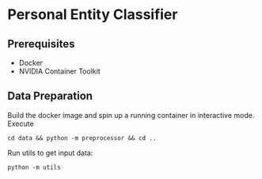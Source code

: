# Personal Entity Classifier

## Prerequisites
- Docker
- NVIDIA Container Toolkit

## Data Preparation
Build the docker image and spin up a running container in interactive mode.
Execute 
```
cd data && python -m preprocessor && cd ..
```
Run utils to get input data:
```
python -m utils
```
